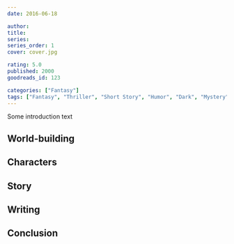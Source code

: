 ```yaml
---
date: 2016-06-18

author: 
title: 
series: 
series_order: 1
cover: cover.jpg

rating: 5.0
published: 2000
goodreads_id: 123

categories: ["Fantasy"]
tags: ["Fantasy", "Thriller", "Short Story", "Humor", "Dark", "Mystery", "Military", "Flintlock", "Dragons", "Philosophical", "AI", "Epic"]
---
```


Some introduction text

<!--more-->

## World-building

## Characters

## Story

## Writing

## Conclusion
